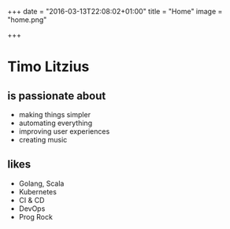 +++
date = "2016-03-13T22:08:02+01:00"
title = "Home"
image = "home.png"

+++
# Timo Litzius
## is passionate about

- making things simpler
- automating everything
- improving user experiences
- creating music

## likes

- Golang, Scala
- Kubernetes
- CI & CD
- DevOps
- Prog Rock